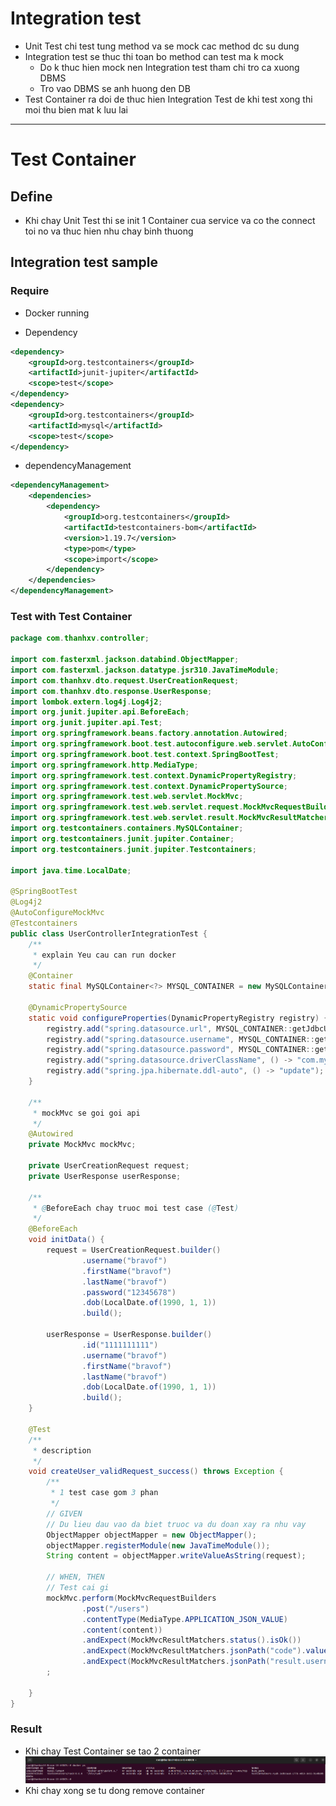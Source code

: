 # Integration test
- Unit Test chi test tung method va se mock cac method dc su dung 
- Integration test se thuc thi toan bo method can test ma k mock 
  - Do k thuc hien mock nen Integration test tham chi tro ca xuong DBMS
  - Tro vao DBMS se anh huong den DB 
- Test Container ra doi de thuc hien Integration Test de khi test xong thi moi thu bien mat k luu lai
---
# Test Container
## Define
- Khi chay Unit Test thi se init 1 Container cua service va co the connect toi no va thuc hien nhu chay binh thuong

## Integration test sample
### Require
- Docker running

- Dependency
```xml
<dependency>
    <groupId>org.testcontainers</groupId>
    <artifactId>junit-jupiter</artifactId>
    <scope>test</scope>
</dependency>
<dependency>
    <groupId>org.testcontainers</groupId>
    <artifactId>mysql</artifactId>
    <scope>test</scope>
</dependency>
```
- dependencyManagement
```xml
<dependencyManagement>
    <dependencies>
        <dependency>
            <groupId>org.testcontainers</groupId>
            <artifactId>testcontainers-bom</artifactId>
            <version>1.19.7</version>
            <type>pom</type>
            <scope>import</scope>
        </dependency>
    </dependencies>
</dependencyManagement>
```

### Test with Test Container
```java
package com.thanhxv.controller;

import com.fasterxml.jackson.databind.ObjectMapper;
import com.fasterxml.jackson.datatype.jsr310.JavaTimeModule;
import com.thanhxv.dto.request.UserCreationRequest;
import com.thanhxv.dto.response.UserResponse;
import lombok.extern.log4j.Log4j2;
import org.junit.jupiter.api.BeforeEach;
import org.junit.jupiter.api.Test;
import org.springframework.beans.factory.annotation.Autowired;
import org.springframework.boot.test.autoconfigure.web.servlet.AutoConfigureMockMvc;
import org.springframework.boot.test.context.SpringBootTest;
import org.springframework.http.MediaType;
import org.springframework.test.context.DynamicPropertyRegistry;
import org.springframework.test.context.DynamicPropertySource;
import org.springframework.test.web.servlet.MockMvc;
import org.springframework.test.web.servlet.request.MockMvcRequestBuilders;
import org.springframework.test.web.servlet.result.MockMvcResultMatchers;
import org.testcontainers.containers.MySQLContainer;
import org.testcontainers.junit.jupiter.Container;
import org.testcontainers.junit.jupiter.Testcontainers;

import java.time.LocalDate;

@SpringBootTest
@Log4j2
@AutoConfigureMockMvc
@Testcontainers
public class UserControllerIntegrationTest {
    /**
     * explain Yeu cau can run docker
     */
    @Container
    static final MySQLContainer<?> MYSQL_CONTAINER = new MySQLContainer<>("mysql:latest");

    @DynamicPropertySource
    static void configureProperties(DynamicPropertyRegistry registry) {
        registry.add("spring.datasource.url", MYSQL_CONTAINER::getJdbcUrl);
        registry.add("spring.datasource.username", MYSQL_CONTAINER::getUsername);
        registry.add("spring.datasource.password", MYSQL_CONTAINER::getPassword);
        registry.add("spring.datasource.driverClassName", () -> "com.mysql.cj.jdbc.Driver");
        registry.add("spring.jpa.hibernate.ddl-auto", () -> "update");
    }

    /**
     * mockMvc se goi goi api
     */
    @Autowired
    private MockMvc mockMvc;

    private UserCreationRequest request;
    private UserResponse userResponse;

    /**
     * @BeforeEach chay truoc moi test case (@Test)
     */
    @BeforeEach
    void initData() {
        request = UserCreationRequest.builder()
                .username("bravof")
                .firstName("bravof")
                .lastName("bravof")
                .password("12345678")
                .dob(LocalDate.of(1990, 1, 1))
                .build();

        userResponse = UserResponse.builder()
                .id("1111111111")
                .username("bravof")
                .firstName("bravof")
                .lastName("bravof")
                .dob(LocalDate.of(1990, 1, 1))
                .build();
    }

    @Test
    /**
     * description
     */
    void createUser_validRequest_success() throws Exception {
        /**
         * 1 test case gom 3 phan
         */
        // GIVEN
        // Du lieu dau vao da biet truoc va du doan xay ra nhu vay
        ObjectMapper objectMapper = new ObjectMapper();
        objectMapper.registerModule(new JavaTimeModule());
        String content = objectMapper.writeValueAsString(request);

        // WHEN, THEN
        // Test cai gi
        mockMvc.perform(MockMvcRequestBuilders
                .post("/users")
                .contentType(MediaType.APPLICATION_JSON_VALUE)
                .content(content))
                .andExpect(MockMvcResultMatchers.status().isOk())
                .andExpect(MockMvcResultMatchers.jsonPath("code").value(1000))
                .andExpect(MockMvcResultMatchers.jsonPath("result.username").value("bravof"))
        ;

    }
}

```

### Result
- Khi chay Test Container se tao 2 container
  ![test-container-container.png](image/test-container-container.png)
- Khi chay xong se tu dong remove container